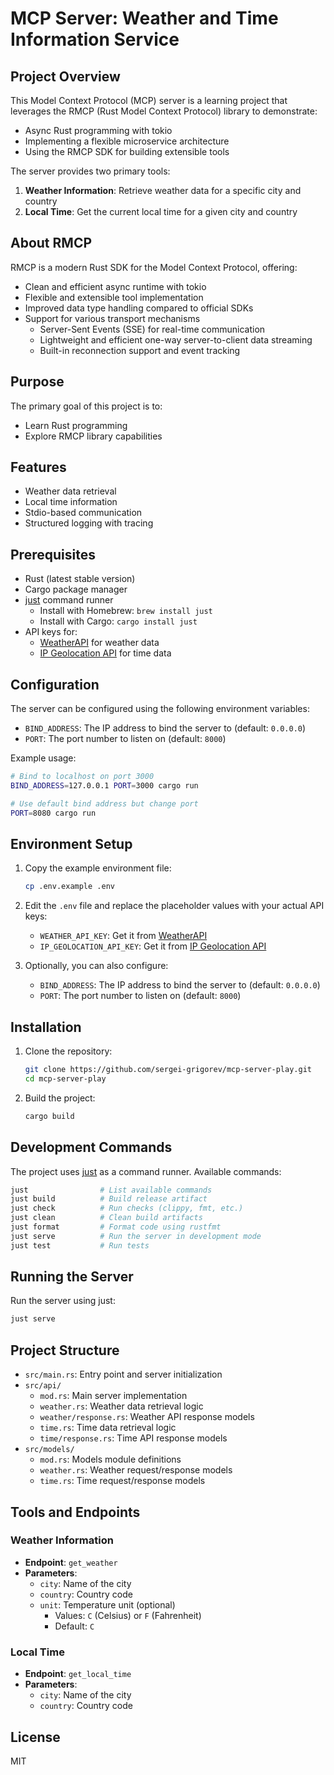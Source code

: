 # MCP Server: Weather and Time Information Service

## Project Overview

This Model Context Protocol (MCP) server is a learning project that leverages the RMCP (Rust Model Context Protocol) library to demonstrate:

- Async Rust programming with tokio
- Implementing a flexible microservice architecture
- Using the RMCP SDK for building extensible tools

The server provides two primary tools:

1. **Weather Information**: Retrieve weather data for a specific city and country
2. **Local Time**: Get the current local time for a given city and country

## About RMCP

RMCP is a modern Rust SDK for the Model Context Protocol, offering:

- Clean and efficient async runtime with tokio
- Flexible and extensible tool implementation
- Improved data type handling compared to official SDKs
- Support for various transport mechanisms
  - Server-Sent Events (SSE) for real-time communication
  - Lightweight and efficient one-way server-to-client data streaming
  - Built-in reconnection support and event tracking

## Purpose

The primary goal of this project is to:

- Learn Rust programming
- Explore RMCP library capabilities

## Features

- Weather data retrieval
- Local time information
- Stdio-based communication
- Structured logging with tracing

## Prerequisites

- Rust (latest stable version)
- Cargo package manager
- [just](https://github.com/casey/just) command runner
  - Install with Homebrew: `brew install just`
  - Install with Cargo: `cargo install just`
- API keys for:
  - [WeatherAPI](https://www.weatherapi.com/) for weather data
  - [IP Geolocation API](https://ipgeolocation.io/) for time data

## Configuration

The server can be configured using the following environment variables:

- `BIND_ADDRESS`: The IP address to bind the server to (default: `0.0.0.0`)
- `PORT`: The port number to listen on (default: `8000`)

Example usage:
```bash
# Bind to localhost on port 3000
BIND_ADDRESS=127.0.0.1 PORT=3000 cargo run

# Use default bind address but change port
PORT=8080 cargo run
```

## Environment Setup

1. Copy the example environment file:
   ```bash
   cp .env.example .env
   ```

2. Edit the `.env` file and replace the placeholder values with your actual API keys:
   - `WEATHER_API_KEY`: Get it from [WeatherAPI](https://www.weatherapi.com/)
   - `IP_GEOLOCATION_API_KEY`: Get it from [IP Geolocation API](https://ipgeolocation.io/)

3. Optionally, you can also configure:
   - `BIND_ADDRESS`: The IP address to bind the server to (default: `0.0.0.0`)
   - `PORT`: The port number to listen on (default: `8000`)

## Installation

1. Clone the repository:

   ```bash
   git clone https://github.com/sergei-grigorev/mcp-server-play.git
   cd mcp-server-play
   ```

2. Build the project:
   ```bash
   cargo build
   ```

## Development Commands

The project uses [just](https://github.com/casey/just) as a command runner. Available commands:

```bash
just                # List available commands
just build          # Build release artifact
just check          # Run checks (clippy, fmt, etc.)
just clean          # Clean build artifacts
just format         # Format code using rustfmt
just serve          # Run the server in development mode
just test           # Run tests
```

## Running the Server

Run the server using just:

```bash
just serve
```

## Project Structure

- `src/main.rs`: Entry point and server initialization
- `src/api/`
  - `mod.rs`: Main server implementation
  - `weather.rs`: Weather data retrieval logic
  - `weather/response.rs`: Weather API response models
  - `time.rs`: Time data retrieval logic
  - `time/response.rs`: Time API response models
- `src/models/`
  - `mod.rs`: Models module definitions
  - `weather.rs`: Weather request/response models
  - `time.rs`: Time request/response models

## Tools and Endpoints

### Weather Information

- **Endpoint**: `get_weather`
- **Parameters**:
  - `city`: Name of the city
  - `country`: Country code
  - `unit`: Temperature unit (optional)
    - Values: `C` (Celsius) or `F` (Fahrenheit)
    - Default: `C`

### Local Time

- **Endpoint**: `get_local_time`
- **Parameters**:
  - `city`: Name of the city
  - `country`: Country code

## License

MIT
